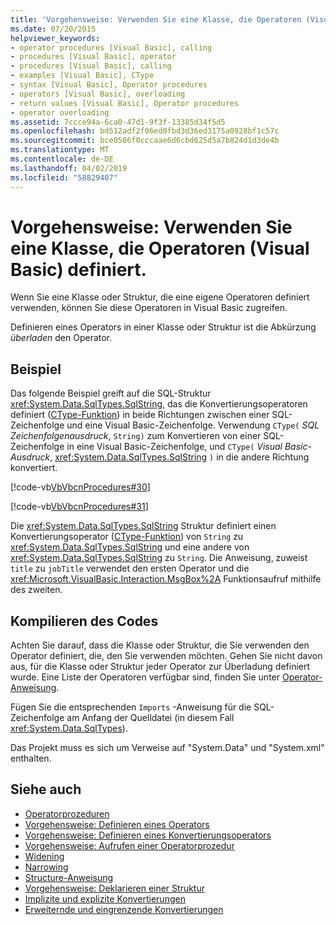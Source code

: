 ```yaml
---
title: 'Vorgehensweise: Verwenden Sie eine Klasse, die Operatoren (Visual Basic) definiert.'
ms.date: 07/20/2015
helpviewer_keywords:
- operator procedures [Visual Basic], calling
- procedures [Visual Basic], operator
- procedures [Visual Basic], calling
- examples [Visual Basic], CType
- syntax [Visual Basic], Operator procedures
- operators [Visual Basic], overloading
- return values [Visual Basic], Operator procedures
- operator overloading
ms.assetid: 7ccce94a-6ca0-47d1-9f3f-13385d34f5d5
ms.openlocfilehash: bd512adf2f06ed0fbd3d36ed3175a0928bf1c57c
ms.sourcegitcommit: bce0586f0cccaae6d6cbd625d5a7b824d1d3de4b
ms.translationtype: MT
ms.contentlocale: de-DE
ms.lasthandoff: 04/02/2019
ms.locfileid: "58829407"
---
```

# <a name="how-to-use-a-class-that-defines-operators-visual-basic"></a>Vorgehensweise: Verwenden Sie eine Klasse, die Operatoren (Visual Basic) definiert.
Wenn Sie eine Klasse oder Struktur, die eine eigene Operatoren definiert verwenden, können Sie diese Operatoren in Visual Basic zugreifen.  
  
 Definieren eines Operators in einer Klasse oder Struktur ist die Abkürzung *überladen* den Operator.  
  
## <a name="example"></a>Beispiel  
 Das folgende Beispiel greift auf die SQL-Struktur <xref:System.Data.SqlTypes.SqlString>, das die Konvertierungsoperatoren definiert ([CType-Funktion](../../../../visual-basic/language-reference/functions/ctype-function.md)) in beide Richtungen zwischen einer SQL-Zeichenfolge und eine Visual Basic-Zeichenfolge. Verwendung `CType(` *SQL Zeichenfolgenausdruck*, `String)` zum Konvertieren von einer SQL-Zeichenfolge in eine Visual Basic-Zeichenfolge, und `CType(` *Visual Basic-Ausdruck*, <xref:System.Data.SqlTypes.SqlString> `)` in die andere Richtung konvertiert.  
  
 [!code-vb[VbVbcnProcedures#30](~/samples/snippets/visualbasic/VS_Snippets_VBCSharp/VbVbcnProcedures/VB/Class1.vb#30)]  
  
 [!code-vb[VbVbcnProcedures#31](~/samples/snippets/visualbasic/VS_Snippets_VBCSharp/VbVbcnProcedures/VB/Class1.vb#31)]  
  
 Die <xref:System.Data.SqlTypes.SqlString> Struktur definiert einen Konvertierungsoperator ([CType-Funktion](../../../../visual-basic/language-reference/functions/ctype-function.md)) von `String` zu <xref:System.Data.SqlTypes.SqlString> und eine andere von <xref:System.Data.SqlTypes.SqlString> zu `String`. Die Anweisung, zuweist `title` zu `jobTitle` verwendet den ersten Operator und die <xref:Microsoft.VisualBasic.Interaction.MsgBox%2A> Funktionsaufruf mithilfe des zweiten.  
  
## <a name="compiling-the-code"></a>Kompilieren des Codes  
 Achten Sie darauf, dass die Klasse oder Struktur, die Sie verwenden den Operator definiert, die, den Sie verwenden möchten. Gehen Sie nicht davon aus, für die Klasse oder Struktur jeder Operator zur Überladung definiert wurde. Eine Liste der Operatoren verfügbar sind, finden Sie unter [Operator-Anweisung](../../../../visual-basic/language-reference/statements/operator-statement.md).  
  
 Fügen Sie die entsprechenden `Imports` -Anweisung für die SQL-Zeichenfolge am Anfang der Quelldatei (in diesem Fall <xref:System.Data.SqlTypes>).  
  
 Das Projekt muss es sich um Verweise auf "System.Data" und "System.xml" enthalten.  
  
## <a name="see-also"></a>Siehe auch

- [Operatorprozeduren](./operator-procedures.md)
- [Vorgehensweise: Definieren eines Operators](./how-to-define-an-operator.md)
- [Vorgehensweise: Definieren eines Konvertierungsoperators](./how-to-define-a-conversion-operator.md)
- [Vorgehensweise: Aufrufen einer Operatorprozedur](./how-to-call-an-operator-procedure.md)
- [Widening](../../../../visual-basic/language-reference/modifiers/widening.md)
- [Narrowing](../../../../visual-basic/language-reference/modifiers/narrowing.md)
- [Structure-Anweisung](../../../../visual-basic/language-reference/statements/structure-statement.md)
- [Vorgehensweise: Deklarieren einer Struktur](../../../../visual-basic/programming-guide/language-features/data-types/how-to-declare-a-structure.md)
- [Implizite und explizite Konvertierungen](../../../../visual-basic/programming-guide/language-features/data-types/implicit-and-explicit-conversions.md)
- [Erweiternde und eingrenzende Konvertierungen](../../../../visual-basic/programming-guide/language-features/data-types/widening-and-narrowing-conversions.md)
